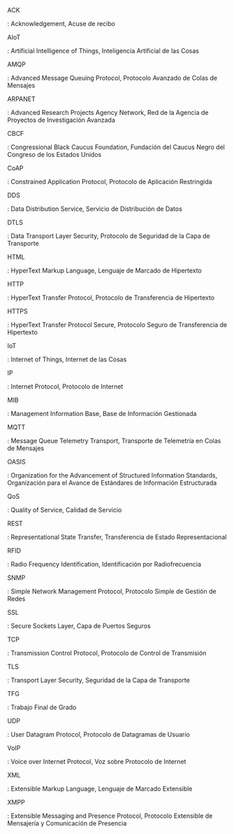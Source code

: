 <span id='ACK'>ACK</span>

: Acknowledgement, Acuse de recibo

<span id='AIoT'>AIoT</span>

: Artificial Intelligence of Things, Inteligencia Artificial de las Cosas

<span id='AMQP'>AMQP</span>

: Advanced Message Queuing Protocol, Protocolo Avanzado de Colas de Mensajes

<span id='ARPANET'>ARPANET</span>

: Advanced Research Projects Agency Network, Red de la Agencia de Proyectos de Investigación Avanzada

<span id='CBCF'>CBCF</span>

: Congressional Black Caucus Foundation, Fundación del Caucus Negro del Congreso de los Estados Unidos

<span id='CoAP'>CoAP</span>

: Constrained Application Protocol, Protocolo de Aplicación Restringida

<span id='DDS'>DDS</span>

: Data Distribution Service, Servicio de Distribución de Datos

<span id='DTLS'>DTLS</span>

: Data Transport Layer Security, Protocolo de Seguridad de la Capa de Transporte

<span id='HTML'>HTML</span>

: HyperText Markup Language, Lenguaje de Marcado de Hipertexto

<span id='HTTP'>HTTP</span>

: HyperText Transfer Protocol, Protocolo de Transferencia de Hipertexto

<span id='HTTPS'>HTTPS</span>

: HyperText Transfer Protocol Secure, Protocolo Seguro de Transferencia de Hipertexto

<span id='IoT'>IoT</span>

: Internet of Things, Internet de las Cosas

<span id='IP'>IP</span>

: Internet Protocol, Protocolo de Internet

<span id='MIB'>MIB</span>

: Management Information Base, Base de Información Gestionada

<span id='MQTT'>MQTT</span>

: Message Queue Telemetry Transport, Transporte de Telemetría en Colas de Mensajes

<span id='OASIS'>OASIS</span>

: Organization for the Advancement of Structured Information Standards, Organización para el Avance de Estándares de Información Estructurada

<span id='QoS'>QoS</span>

: Quality of Service, Calidad de Servicio

<span id='REST'>REST</span>

: Representational State Transfer, Transferencia de Estado Representacional

<span id='RFID'>RFID</span>

: Radio Frequency Identification, Identificación por Radiofrecuencia

<span id='SNMP'>SNMP</span>

: Simple Network Management Protocol, Protocolo Simple de Gestión de Redes

<span id='SSL'>SSL</span>

: Secure Sockets Layer, Capa de Puertos Seguros

<span id='TCP'>TCP</span>

: Transmission Control Protocol, Protocolo de Control de Transmisión

<span id='TLS'>TLS</span>

: Transport Layer Security, Seguridad de la Capa de Transporte

<span id='TFG'>TFG</span>

: Trabajo Final de Grado

<span id='UDP'>UDP</span>

: User Datagram Protocol, Protocolo de Datagramas de Usuario

<span id='VoIP'>VoIP</span>

: Voice over Internet Protocol, Voz sobre Protocolo de Internet

<span id='XML'>XML</span>

: Extensible Markup Language, Lenguaje de Marcado Extensible

<span id='XMPP'>XMPP</span>

: Extensible Messaging and Presence Protocol, Protocolo Extensible de Mensajería y Comunicación de Presencia

